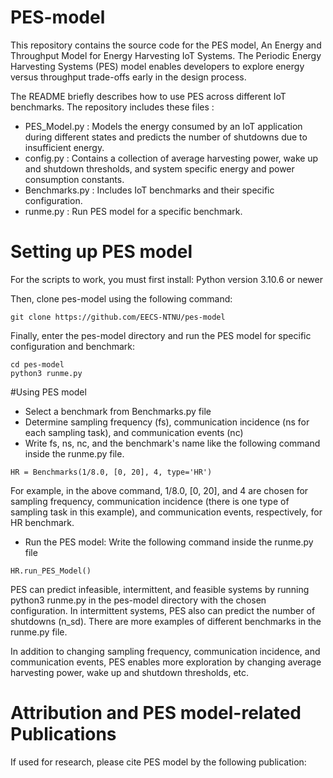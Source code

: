 # PES-model

This repository contains the source code for the PES model, An Energy and Throughput Model for Energy Harvesting IoT Systems. The Periodic Energy Harvesting Systems (PES) model enables developers to explore energy versus throughput trade-offs early in the design process.

The README briefly describes how to use PES across different IoT benchmarks. The repository includes these files :
- PES_Model.py : Models the energy consumed by an IoT application during different states and predicts the number of shutdowns due to insufficient energy.
- config.py : Contains a collection of average harvesting power, wake up and shutdown thresholds, and system specific energy and power consumption constants.
- Benchmarks.py : Includes IoT benchmarks and their specific configuration. 
- runme.py : Run PES model for a specific benchmark.

# Setting up PES model

For the scripts to work, you must first install:
Python version 3.10.6 or newer

Then, clone pes-model using the following command:
```
git clone https://github.com/EECS-NTNU/pes-model
```

Finally, enter the pes-model directory and run the PES model for specific configuration and benchmark:
```
cd pes-model
python3 runme.py
```
#Using PES model
* Select a benchmark from Benchmarks.py file
* Determine sampling frequency (fs), communication incidence (ns for each sampling task), and communication events (nc) 
* Write fs, ns, nc, and the benchmark's name like the following command inside the runme.py file. 

```
HR = Benchmarks(1/8.0, [0, 20], 4, type='HR')
```
For example, in the above command, 1/8.0, [0, 20], and 4 are chosen for sampling frequency, communication incidence (there is one type of sampling task in this example), and communication events, respectively, for HR benchmark.

* Run the PES model:
Write the following command inside the runme.py file
```
HR.run_PES_Model()
```
PES can predict infeasible, intermittent, and feasible systems by running python3 runme.py in the pes-model directory with the chosen configuration. In intermittent systems, PES also can predict the number of shutdowns (n_sd). There are more examples of different benchmarks in the runme.py file. 

In addition to changing sampling frequency, communication incidence, and communication events, PES enables more exploration by changing average harvesting power, wake up and shutdown thresholds, etc.

# Attribution and PES model-related Publications

If used for research, please cite PES model by the following publication: 
